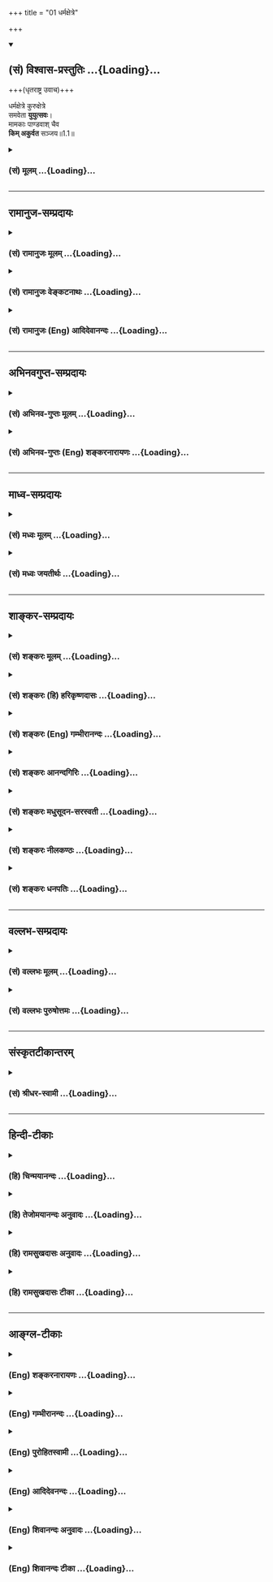 +++
title = "01 धर्मक्षेत्रे"

+++
<div class="js_include" newlevelforh1="2" title="(सं) विश्वास-प्रस्तुतिः" unfilled url="/purANam_vaiShNavam/mahAbhAratam/06-bhIShma-parva/03-bhagavad-gItA-parva/saMskRtam/vishvAsa-prastutiH/01_arjuna-viShAda-yogaH/01_dharmaxetre.md">
<details open><summary><h2>(सं) विश्वास-प्रस्तुतिः ...{Loading}...</h2></summary>

+++(धृतराष्ट्र उवाच)+++

धर्मक्षेत्रे कुरुक्षेत्रे  
समवेता **युयुत्सवः**।  
मामकाः पाण्डवाश् चैव  
**किम् अकुर्वत** सञ्जय॥1.1॥
</details>
</div>
<div class="js_include collapsed" newlevelforh1="3" title="(सं) मूलम्" unfilled url="/purANam_vaiShNavam/mahAbhAratam/06-bhIShma-parva/03-bhagavad-gItA-parva/saMskRtam/mUlam/01_arjuna-viShAda-yogaH/01_dharmaxetre.md">
<details><summary><h3>(सं) मूलम् ...{Loading}...</h3></summary>

धृतराष्ट्र उवाच  
धर्मक्षेत्रे कुरुक्षेत्रे समवेता युयुत्सवः।  
मामकाः पाण्डवाश्चैव किमकुर्वत सञ्जय।।1.1।।
</details>
</div>


_________________
## रामानुज-सम्प्रदायः
<div class="js_include collapsed" newlevelforh1="3" title="(सं) रामानुजः मूलम्" unfilled url="/purANam_vaiShNavam/mahAbhAratam/06-bhIShma-parva/03-bhagavad-gItA-parva/saMskRtam/rAmAnujaH/mUlam/01_arjuna-viShAda-yogaH/01_dharmaxetre.md">
<details><summary><h3>(सं) रामानुजः मूलम् ...{Loading}...</h3></summary>

यत्पदाम्भोरुहध्यानविध्वस्ताशेषकल्मषः ।  
वस्तुताम् उपयातो ऽहं यामुनेयं नमामि तम् ॥

श्रियः पतिः, निखिलहेयप्रत्यनीककल्याणैकतानः, स्वेतरसमस्तवस्तुविलक्षणानन्तज्ञनानन्दैकस्वरूपः, स्वाभाविकानवधिकातिशयज्ञानबलाइश्वर्यवीर्यशक्तितेजःप्रभृत्यसङ्ख्येयकल्याणगुणगणमहोदधिः, स्वाभिमतानुरूपैकरूपाचिन्त्यदिव्याद्भुतनित्यनिरवद्यनिरतिशयाउज्ज्वल्यसौन्दर्यसौगन्ध्यसौकुमार्यलावण्ययौवनाद्यनन्तगुणनिधिदिव्यरूपः, स्वोचितविविधविचित्रानन्ताश्चर्यनित्यनिरवद्यापरिमितदिव्यभूषणः, स्वानुरूपासङ्ख्येयाचिन्त्यशक्तिनित्यनिरवद्यनिरतिशयकल्याणदिव्यायुधः, स्वाभिमतानुरूपनित्यनिरवद्यस्वरूपरूपगुणविभवाइश्वर्यशीलाद्यनवधिकातिशयासङ्ख्येयकल्याणगुणगणश्रीवल्लभः, स्वसङ्कल्पानुविधायिस्वरूपस्थितिप्रवृत्तिभेदाशेषसेषतैकरतिरूपनित्यनिरवद्यनिरतिशयज्ञानक्रियाइश्वर्याद्यनन्तगुणगणापरिमितसूरिभिर् अनवरताभिष्टुतचरणयुगलः, वाङ्मनसापरिच्छेद्यस्वरूपस्वभावः स्वोचितविविधविचित्रानन्तभोग्यभोगोपकरणभोगस्थानसमृद्धानन्ताश्चर्यानन्तमहाविभवानन्तपरिमाणनित्यनिरवद्याक्षरपरमव्योमनिलयः, विविधविचित्रानन्तभोग्यभोक्तृवर्गपरिपूर्णनिखिलजगदुदयविभवलयलीलः, परं ब्रह्म पुरुषोत्तमो नारायणः, ब्रह्मादिस्थावरान्तम् अखिलं जगत् सृष्ट्वा ,स्वेन रूपेणावस्थितो ब्रह्मादिदेवमनुष्याणां ध्यानाराधनाद्यगोचरः, अपारकारुण्यसौशील्यवात्सल्याउदार्यमहोदधिः, स्वम् एव रूपं तत् तत् सजातीयसंस्थानं स्वस्वभावम् अजहद् एव कुर्वन् तेषु तेषु लोकेष्व् अवतीर्यावतीर्य तैस् तैर् आराधितस् तत् तद् इष्टानुरूपं धर्मार्थकाममोक्षाख्यं फलं प्रयच्छन्, भूभारावतारणापदेशेनास्मदादीनाम् अपि समाश्रयणीयत्वायावतीर्योर्व्यां सकलमनुजनयनविषयतां गतः, परावरनिखिलजनमनोनयनहारिदिव्यचेष्टितानि कुर्वन्, पूतनाशकटयमलार्जुनारिष्टप्रलम्बधेनुककालियकेशिकुवलयापीडचाणूरमुष्टिकतोसलकंसादीन्  
निहत्य अनवधिकदयासौहार्दानुरागगर्भावलोकनालापामृतैर् विश्वम् आप्याययन्, निरतिशयसौन्दर्यसौशील्यादिगुणगणाविष्कारेणाक्रूरमालाकारादीन् परमभागवतान् कृत्वा, पाण्डुतनययुद्धप्रोत्साहनव्याजेन परमपुरुषार्थलक्षणमोक्षसाधनतया वेदान्तोदितं स्वविषयं ज्ञानकर्मानुगृहीतं भक्तियोगम् अवतारयाम् आस । तत्र पाण्डवानां कुरूणां च युद्धे प्रारब्धे स भगवान् पुरुषोत्तमः सर्वेश्वरेश्वरो जगदुपकृतिमर्त्यः आश्रितवात्सल्यविवशः पार्थं रथिनम् आत्मानं च सारथिं सर्वलोकसाक्षिकं चकार ।   

एवं ज्ञात्वापि सर्वात्मनान्धो धृतराष्ट्रः सुयोधनविजयबुभुत्सया सञ्जयं पप्रच्छ ।   

</details>
</div>
<div class="js_include collapsed" newlevelforh1="3" title="(सं) रामानुजः वेङ्कटनाथः" unfilled url="/purANam_vaiShNavam/mahAbhAratam/06-bhIShma-parva/03-bhagavad-gItA-parva/saMskRtam/rAmAnujaH/venkaTanAthaH/01_arjuna-viShAda-yogaH/01_dharmaxetre.md">
<details><summary><h3>(सं) रामानुजः वेङ्कटनाथः ...{Loading}...</h3></summary>

  
  
।।1.1।। **धर्मक्षेत्रे** धर्मस्य स्थानभूते समराध्वरसमुचिते इति
भावः। **कुरुक्षेत्रे** पाण्डवधार्तराष्ट्राणां स्वकूटस्थनामोपलक्षितत्वेन
बहुमानविषय इति भावः। **युयुत्सवः समवेताः** मिथः प्रत्यनीकरूपेण व्यूढा
इत्यर्थः। च एव इत्यव्यय-द्व्यम् अनतिरिक्तार्थम्। यद्वा समस्त-भूमण्डल-वर्तिनां
राज्ञां तत्र समाहारेऽपि तादर्थ्याद् वर्ग-द्वयम् एव
तथाऽभूद् इत्य् एव-काराभिप्रायः। **अकुर्वत** इत्यात्मनेपदेन
कर्त्रभिप्रायक्रियाफलविषयेण स्वार्थतोक्ता।  

</details>
</div>
<div class="js_include collapsed" newlevelforh1="3" title="(सं) रामानुजः (Eng) आदिदेवानन्दः" unfilled url="/purANam_vaiShNavam/mahAbhAratam/06-bhIShma-parva/03-bhagavad-gItA-parva/saMskRtam/rAmAnujaH/english/AdidevAnandaH/01_arjuna-viShAda-yogaH/01_dharmaxetre.md">
<details><summary><h3>(सं) रामानुजः (Eng) आदिदेवानन्दः ...{Loading}...</h3></summary>

1.1 - 1.19 Dhrtarastra said - Sanjaya said Duryodhana, after viewing the
forces of Pandavas protected by Bhima, and his own forces protected by
Bhisma conveyed his views thus to Drona, his teacher, about the adeacy
of Bhima's forces for conering the Kaurava forces and the inadeacy of
his own forces for victory against the Pandava forces. He was
grief-stricken within. Observing his (Duryodhana's) despondecny, Bhisma,
in order to cheer him, roared like a lion, and then blowing his conch,
made his side sound their conchs and kettle-drums, which made an uproar
as a sign of victory. Then, having heard that great tumult, Arjuna and
Sri Krsna the Lord of all lords, who was acting as the charioteer of
Arjuna, sitting in their great chariot which was powerful enough to
coner the three worlds; blew their divine conchs Srimad Pancajanya and
Devadatta. Then, both Yudhisthira and Bhima blew their respective conchs
separately. That tumult rent asunder the hearts of your sons, led by
Duryodhana. The sons of Dhrtarastra then thought, 'Our cause is almost
lost now itself.' So said Sanjaya to Dhrtarastra who was longing for
their victory. Sanjaya said to Dhrtarastra: Then, seeing the Kauravas,
who were ready for battle, Arjuna, who had Hanuman, noted for his
exploit of burning Lanka, as the emblem on his flag on his chariot,
directed his charioteer Sri Krsna, the Supreme Lord-who is overcome by
parental love for those who take shelter in Him who is the
treasure-house of knowledge, power, lordship, energy, potency and
splendour, whose sportive delight brings about the origin, sustentation
and dissolution of the entire cosmos at His will, who is the Lord of the
senses, who controls in all ways the senses inner and outer of all,
superior and inferior - by saying, 'Station my chariot in an appropriate
place in order that I may see exactly my enemies who are eager for
battle.'

</details>
</div>


_________________
## अभिनवगुप्त-सम्प्रदायः
<div class="js_include collapsed" newlevelforh1="3" title="(सं) अभिनव-गुप्तः मूलम्" unfilled url="/purANam_vaiShNavam/mahAbhAratam/06-bhIShma-parva/03-bhagavad-gItA-parva/saMskRtam/abhinava-guptaH/mUlam/01_arjuna-viShAda-yogaH/01_dharmaxetre.md">
<details><summary><h3>(सं) अभिनव-गुप्तः मूलम् ...{Loading}...</h3></summary>

  
।।1.1।। धर्मक्षेत्र इति। अत्र केचित् व्याख्या-विकल्पम् आहुः -  
**कुरूणां** करणानां यत् **क्षेत्रम्** अनुग्राहकं - अत एव सांसारिक-धर्माणां +++(S सांसारिकत्वधर्माणां)+++ सर्वेषां क्षेत्रम् - उत्पत्ति-निमित्तत्वात्।+++(5)+++ 

अयं स परमो धर्मो यद् योगेनात्मदर्शनम् (या. स्मृ. I 8) इत्य् अस्य च **धर्मस्य क्षेत्रम्** समस्त-धर्माणां क्षयात् अपवर्ग-प्राप्त्या त्राणभूतं तद्-अधिकारि-शरीरम्। 

सर्व-क्षत्राणां - क्षदेः हिंसार्थत्वात् - परस्-परं वध्य-घातक-भावेन +++(S परस्पर-वध्य)+++ वर्तमानानां राग-वैराग्य-क्रोध-क्षमा-प्रभृतीनां समागमो यत्र, तस्मिन् स्थिता ये **मामका** अविद्या-पुरुषोचिता अविद्या-मयाः संकल्पाः, **पाण्डवाः** शुद्ध-विद्या-पुरुषोचिता विद्यात्मानः, **ते किमकुर्वत** कैः खलु के जिताः इति। **मामकः** अविद्या-पुरुषः **पाण्डुः** शुद्धः।  

</details>
</div>
<div class="js_include collapsed" newlevelforh1="3" title="(सं) अभिनव-गुप्तः (Eng) शङ्करनारायणः" unfilled url="/purANam_vaiShNavam/mahAbhAratam/06-bhIShma-parva/03-bhagavad-gItA-parva/saMskRtam/abhinava-guptaH/english/shankaranArAyaNaH/01_arjuna-viShAda-yogaH/01_dharmaxetre.md">
<details><summary><h3>(सं) अभिनव-गुप्तः (Eng) शङ्करनारायणः ...{Loading}...</h3></summary>

1.1 Dharmaksetre etc. Here some \[authors\] offer a different
explanation as1 :-Kuruksetra : the man's body is the ksetra i.e., the
facilitator, of the kurus, i.e., the sense-organs. 2 The same is the
field of all wordly duties, since it is the cuse of their birth; which
is also the field of the righteous act that has been described as :
'This is the highest righteous act viz., to realise the Self by means of
the Yogas'; and which is the protector4 \[of the embodied Self\] by
achieving emancipation \[by means of this\], through the destruction of
all duties. It is the location where there is the confrontation among
all ksatras, the murderous ones-because the root ksad means 'to kill' -
viz, passion and asceticism, wrath and forbearance, and others that
stand in the mutual relationship of the slayer and the slain. Those that
exist in it are the mamakas,-i.e., the intentions that are worthy of man
of ignorance and are the products of ignorance-and those that are born
of Pandu: i.e., the intentions, of which the soul is the very knowledge
itself5 and which are worthy of persons of pure knowledge. What did they
do; In other words, which were vanished by what; Mamaka : a man of
ignorance as he utters \[always\] 'mine'6. Pandu : the pure one.7

</details>
</div>


_________________
## माध्व-सम्प्रदायः
<div class="js_include collapsed" newlevelforh1="3" title="(सं) मध्वः मूलम्" unfilled url="/purANam_vaiShNavam/mahAbhAratam/06-bhIShma-parva/03-bhagavad-gItA-parva/saMskRtam/madhvaH/mUlam/01_arjuna-viShAda-yogaH/01_dharmaxetre.md">
<details><summary><h3>(सं) मध्वः मूलम् ...{Loading}...</h3></summary>

  
।।1.1।। Sri Madhvacharya did not comment on this sloka. The commentary
starts from 2.11.  
  

</details>
</div>
<div class="js_include collapsed" newlevelforh1="3" title="(सं) मध्वः जयतीर्थः" unfilled url="/purANam_vaiShNavam/mahAbhAratam/06-bhIShma-parva/03-bhagavad-gItA-parva/saMskRtam/madhvaH/jayatIrthaH/01_arjuna-viShAda-yogaH/01_dharmaxetre.md">
<details><summary><h3>(सं) मध्वः जयतीर्थः ...{Loading}...</h3></summary>

  
  
।।1.1।। Sri Jayatirtha did not comment on this sloka. The commentary
starts from 2.11.  
  

</details>
</div>


_________________
## शाङ्कर-सम्प्रदायः
<div class="js_include collapsed" newlevelforh1="3" title="(सं) शङ्करः मूलम्" unfilled url="/purANam_vaiShNavam/mahAbhAratam/06-bhIShma-parva/03-bhagavad-gItA-parva/saMskRtam/shankaraH/mUlam/01_arjuna-viShAda-yogaH/01_dharmaxetre.md">
<details><summary><h3>(सं) शङ्करः मूलम् ...{Loading}...</h3></summary>

1.1 Sri Sankaracharya did not comment on this sloka. The commentary
starts from 2.10.

</details>
</div>
<div class="js_include collapsed" newlevelforh1="3" title="(सं) शङ्करः (हि) हरिकृष्णदासः" unfilled url="/purANam_vaiShNavam/mahAbhAratam/06-bhIShma-parva/03-bhagavad-gItA-parva/saMskRtam/shankaraH/hindI/harikRShNadAsaH/01_arjuna-viShAda-yogaH/01_dharmaxetre.md">
<details><summary><h3>(सं) शङ्करः (हि) हरिकृष्णदासः ...{Loading}...</h3></summary>

।।1.1।। Sri Sankaracharya did not comment on this sloka.

</details>
</div>
<div class="js_include collapsed" newlevelforh1="3" title="(सं) शङ्करः (Eng) गम्भीरानन्दः" unfilled url="/purANam_vaiShNavam/mahAbhAratam/06-bhIShma-parva/03-bhagavad-gItA-parva/saMskRtam/shankaraH/english/gambhIrAnandaH/01_arjuna-viShAda-yogaH/01_dharmaxetre.md">
<details><summary><h3>(सं) शङ्करः (Eng) गम्भीरानन्दः ...{Loading}...</h3></summary>

1.1 Sri Sankaracharya did not comment on this sloka. The commentary
starts from 2.10.

</details>
</div>
<div class="js_include collapsed" newlevelforh1="3" title="(सं) शङ्करः आनन्दगिरिः" unfilled url="/purANam_vaiShNavam/mahAbhAratam/06-bhIShma-parva/03-bhagavad-gItA-parva/saMskRtam/shankaraH/AnandagiriH/01_arjuna-viShAda-yogaH/01_dharmaxetre.md">
<details><summary><h3>(सं) शङ्करः आनन्दगिरिः ...{Loading}...</h3></summary>

।।1.1।। एवं गीताशास्त्रस्य साध्यसाधनभूतनिष्ठाद्वयविषयस्य
परापराभिधेयप्रयोजनवतो व्याख्येयत्वं प्रतिपाद्य व्याख्यातुकामः शास्त्रं
तदेकदेशस्य प्रथमाध्यायस्य द्वितीयाध्यायैकदेशसहितस्य तात्पर्यमाह **अत्र
चेति।** गीताशास्त्रे प्रथमाध्याये प्रथमश्लोके कथासंबन्धप्रदर्शनपरे
स्थिते सतीति यावत्।  
तत्रैवमक्षरयोजना **धृतराष्ट्र उवाचेति।** धृतराष्ट्रो हि
प्रज्ञाचक्षुर्बाह्यचक्षुरभावाद्बाह्यमर्थं प्रत्यक्षयितुमनीशः
सन्नभ्याशवर्तिनं संजयमात्मनो हितोपदेष्टारं पृच्छति **धर्मक्षेत्र इति।**
धर्मस्य तद्वृद्धेश्च क्षेत्रमभिवृद्धिकारणं यदुच्यते कुरुक्षेत्रमिति तत्र
समवेताः संगता युयुत्सवो योद्धुकामास्ते च केचिन्मदीया दुर्योधनप्रभृतयः
पाण्डवाश्चापरे युधिष्ठिरादयस्ते च सर्वे युद्धभूमौ संगता भूत्वा किमकुर्वत
कृतवन्तः।  

</details>
</div>
<div class="js_include collapsed" newlevelforh1="3" title="(सं) शङ्करः मधुसूदन-सरस्वती" unfilled url="/purANam_vaiShNavam/mahAbhAratam/06-bhIShma-parva/03-bhagavad-gItA-parva/saMskRtam/shankaraH/madhusUdana-sarasvatI/01_arjuna-viShAda-yogaH/01_dharmaxetre.md">
<details><summary><h3>(सं) शङ्करः मधुसूदन-सरस्वती ...{Loading}...</h3></summary>

।।1.1।। तत्रअशोच्यान्वशोचस्त्वम् इत्यादिना
शोकमोहादिसर्वासुरपाप्मनिवृत्त्युपायोपदेशेन स्वधर्मानुष्ठानात्पुरुषार्थः
प्राप्यतामिति भगवदुपदेशः सर्वसाधारणः। भगवदर्जुनसंवादरूपा चाख्यायिका
विद्यास्तुत्यर्था  
  
जनकयाज्ञवल्क्यसंवादादिवदुपनिषत्सु। कथं प्रसिद्धमहानुभावोऽप्यर्जुनो
राज्यगुरुपुत्रमित्रादिष्वहमेषां ममैत
इत्येवंप्रत्ययनिमित्तस्नेहनिमित्ताभ्यां शोकमोहाभ्यामभिभूतविवेकविज्ञानः
स्वतएव क्षत्रधर्मे युद्धे प्रवृत्तोऽपि तस्माद्युद्धादुपरराम। परधर्मं च
भिक्षाजीवनादि क्षत्रियंप्रति प्रतिषिद्धं कर्तुं प्रववृते। तथाच
महत्यनर्थे मग्नोऽभूत् भगवदुपदेशाच्चेमां विद्यां लब्धवा शोकमोहावपनीय पुनः
स्वधर्मे प्रवृत्तः कृतकृत्यो बभूवेति प्रशस्ततरेयं महाप्रयोजना विद्येति
स्तूयते। अर्जुनापदेशेन चोपदेशाधिकारी दर्शितः। तथाच व्याख्यास्यते।
स्वधर्मप्रवृत्तौ जातायामपि तत्प्रच्युतिहेतुभूतौ शोकमोहौकथं भीष्ममहं
संख्ये इत्यादिनार्जुनेन दर्शितौ। अर्जुनस्य युद्धाख्ये स्वधर्में विनापि
विवेकं किंनिमित्ता प्रवृत्तिरितिदृष्ट्वा तु पाण्डवानीकम् इत्यादिना
परसैन्यचेष्टितं तन्निमित्तमुक्तम्। तदुपोद्धातत्वेन धृतराष्ट्रप्रश्नः
संजयं प्रति धर्मक्षेत्रे इत्यादिना श्लोकेन। तत्र धृतराष्ट्र उवाचेति
वैशम्पायनवाक्यं जनमेजयं प्रति। पाण्डवानां जयकारणं बहुविधं पूर्वमाकर्ण्य
स्वपुत्रराज्यभ्रंशाद्भीतो धृतराष्ट्रः पप्रच्छ स्वपुत्रजयकारणमाशंसन्।
पूर्वं युयुत्सवो योद्धुमिच्छवोऽपि सन्तः कुरुक्षेत्रे समवेताः संगताः
मामका मदीया दुर्योधनादयः पाण्डवाश्च युधिष्ठिरादयः किमकुर्वत किं
कृतवन्तः। किं पुर्वोद्भूतयुयुत्सानुसारेण युद्धमेव कृतवन्त उत
केनचिन्निमित्तेन युयुत्सानिवृत्त्यान्यदेव किंचित्कृतवन्तः
भीष्मार्जुनादिवीरपुरुषनिमित्तं दृष्टभयं युयुत्सानिवृत्तिकारणं
प्रसिद्धमेव अदृष्टभयमपि दर्शयितुमाह धर्मक्षेत्र इति। धर्मस्य
पूर्वमविद्यमानस्योत्पत्तेर्विद्यमानस्य च वृद्धेर्निमित्तं सस्यस्येव
क्षेत्रं यत्कुरुक्षेत्रं सर्वश्रुतिस्मृतिप्रसिद्धम्। बृहस्पतिरुवाच
याज्ञवल्क्यं यदनु कुरुक्षेत्रं देवानां देवयजनं सर्वेषां भूतानां
ब्रह्मसदनम् इति जाबालश्रुतेःकुरुक्षेत्रं वै देवयजनम् इति शतपथश्रुतेश्च।
तस्मिन् गताः पाण्डवाः पूर्वमेव धार्मिकाः यदि
पक्षद्वयहिंसानिमित्तादधर्माद्गीता निवर्तेरंस्ततः प्राप्तराज्या एव
मत्पुत्राः अथवा धर्मक्षेत्रमाहात्म्येन पापानामपि मत्पुत्राणां
कदाचिच्चित्तप्रसादः स्यात्तदा च तेऽनुतप्ताः प्राक्कपटोपात्तं राज्यं
पाण्डवेभ्यो यदि दद्युस्तर्हि विनापि युद्धं हता एवेति स्वपुत्रराज्यलाभे
पाण्डवराज्यलाभे च दृढतरमुपायमपश्यतो महानुद्वेग एव प्रश्नबीजम्। संजयेति च
संबोधनं रागद्वेषादिदोषान्सम्यग्जितवानसीति कृत्वा निर्व्याजमेव कथनीयं
त्वयेति सूचनार्थम्। मामकाः किमकुर्वतेत्येतावतैव प्रश्ननिर्वाहे
पाण्डवाश्चेति पृथङ्निर्दिशन्पाण्डवेषु ममकाराभावप्रदर्शनेन
तद्द्रोहमभिव्यनक्ति।  
  

</details>
</div>
<div class="js_include collapsed" newlevelforh1="3" title="(सं) शङ्करः नीलकण्ठः" unfilled url="/purANam_vaiShNavam/mahAbhAratam/06-bhIShma-parva/03-bhagavad-gItA-parva/saMskRtam/shankaraH/nIlakaNThaH/01_arjuna-viShAda-yogaH/01_dharmaxetre.md">
<details><summary><h3>(सं) शङ्करः नीलकण्ठः ...{Loading}...</h3></summary>

।।1.1।। तत्र युद्धोद्यमं श्रुत्वौत्सुक्यादग्रिमं वृत्तान्तं
बुभुत्सुर्धृतराष्ट्र उवाच **धर्मक्षेत्र इति।** तत्र वेदेतेषां
कुरुक्षेत्रं देवयजनमास इति कर्मकाण्डप्रसिद्धं कुरुक्षेत्रमन्यत्अविमुक्तं
वै कुरुक्षेत्रं देवानां देवयजनं सर्वेषां भूतानां ब्रह्मसदनम्
इत्यविमुक्ताख्यं ब्रह्मप्राप्तिस्थानभूतं कुरुक्षेत्रमन्यत्।
ब्रह्मसदनत्वं चास्य अत्र हि जन्तोः प्राणेषूत्क्रममाणेषु रुद्रस्तारकं
ब्रह्म व्याचष्टे येनासावमृतीभूत्वा मोक्षी भवतीति वाक्यशेषेण
व्युत्पादितम्। एतद्व्यावृत्त्यर्थं धर्मक्षेत्रे इति विशेषणम्।
कुरुदेशान्तर्गतं हि कुरुक्षेत्रं धर्मक्षेत्रमेव नतु तद्ब्रह्मसदनम्।
प्रवर्ग्यकाण्डे तस्य धर्मक्षेत्रत्वमात्रश्रवणात्। तत्र समवेता मिलिताः
युयुत्सवो योद्धुमिच्छवः। पाण्डवानां पृथग्ग्रहणं तेषु
ममत्वाभावसूचनार्थम्।  
  

</details>
</div>
<div class="js_include collapsed" newlevelforh1="3" title="(सं) शङ्करः धनपतिः" unfilled url="/purANam_vaiShNavam/mahAbhAratam/06-bhIShma-parva/03-bhagavad-gItA-parva/saMskRtam/shankaraH/dhanapatiH/01_arjuna-viShAda-yogaH/01_dharmaxetre.md">
<details><summary><h3>(सं) शङ्करः धनपतिः ...{Loading}...</h3></summary>

  
।।1.1।। इह खलु परमकारुणिकः परिपूर्णानन्दस्वभावः
सकलैश्वर्यसंपन्नस्त्रिगुणात्मिकया स्ववशीकृतया निजमाययोपात्तकायो भगवान्
वासुदेवः शोकमोहाभिभूतं जीवनिकायमुद्दिधीर्षुर्यद्गीताशास्त्रं
सर्ववेदसारभूतं काण्डत्रयात्मकं तत्त्वम्पदाखण्डार्थप्रतिपादकं
निजविग्रहायार्जुनाय ग्राहयामास। तदेव क्रमप्राप्तं दयानिधिर्वेदव्यासो
महाभारते निबध्नाति **धृतराष्ट्र उवाचेत्यादि।** तत्र धृतराष्ट्र उवाच
केषां प्रहृष्टास्तत्राग्रे योधा युध्यन्ति संजय। उदग्रमनसः केऽत्र के वा
दीना विचेतसः।। के पूर्वं प्राहरंस्तत्र युद्धे हृदयकम्पिनि। मामकाः
पाण्डवानां वा तन्ममाचक्ष्व संजय।। इत्यादिना कृतं प्रश्नं वैशंपायनो
जनमेजयंप्रति संक्षिप्योपोद्धातायानुवदति **धृतराष्ट्र उवाचेति।** मामकाः
मदीयाः दुर्योधनादयः पाण्डवाः पाण्डुपुत्राः युधिष्ठिरादयः युयुत्सवः
योद्धुमिच्छवः। धर्मस्योपचयस्थानत्वात् धर्मक्षेत्रे कुरुक्षेत्रे
श्रुतिस्मृतिलोकप्रसिद्धे समवेता मिलिताः सन्तः किमकुर्वत किं कृतवन्तः।
स्वधर्मभूतं धर्मयुद्धं कृतवन्त उताधर्मयुद्धमिति धर्मक्षेत्रपदेन बोधितम्।
युयुत्सया समवेता इति मया विस्तरेण श्रुतं तदनन्तरं यथा यत्कृतवन्तः तथा
तद्विस्तरेण वदेत्याशयः। भीष्मपतनेन कलहस्यानर्थबोधकानां भवदादिवाक्यानां
सम्यग्जयो जात इति ध्वनयन्संबोधयति **संजयेति।**
रागद्वेषादिदोषान्सभ्यग्जितवानसीति कृत्वा निर्व्याजेन त्वया कथनीयमिति
सूचनार्थं संजयेति संबोधनमिति केचित्। किमा आक्षेपोऽपि ध्वनितः। अयोग्यं
कृतवन्त इत्यर्थः। धर्मक्षेत्रे हिंसाप्रधानस्य युद्धस्यानुचितत्वात्।
मामकानामधार्मिकत्वेन तत्संभवेऽपि परमधार्मिकत्वेन प्रसिद्धाः पाण्डवाः
युधिष्ठिरादयो भीष्मादिपातनं किं कृतवन्त इति द्योतयन्नाह
**पाण्डवाश्चेति।** पाण्डवेषु ममकाराभावप्रदर्शनेन तेषु द्रोहमभिव्यनक्तीति
केचित्। यत्तु पाण्डवानां जयकारणं बहुविधं पूर्वमाकर्ण्य
स्वपुत्रराज्यभ्रंशाद्भीतो धृतराष्ट्रः पप्रच्छ स्वपुत्रजयकारणमाशंसन्
धृतराष्ट्र इत्यादिना। किं कृतवन्तः किं पूर्वोक्तयुयुत्सानुसारेण युद्धमेव
कृतवन्तः उत केनचिन्निमित्तेन युयुत्सानिवृत्त्याऽन्यदेव किंचित्कृतवन्तः।
भीमार्जुनादिवीरपुरुषनिमित्तं दृष्टभयं युयुत्सानिवृत्तिकारणं प्रसिद्धमेव।
अदृष्टभयमपि दर्शयितुमाह **धर्मक्षेत्र इति।** तस्मिन् गताः पाण्डवाः
पूर्वमेव धार्मिकाः। यदि पक्षद्वयहिंसानिमित्तादधर्माद्भीता निवर्तेन् ततः
प्राप्तराज्या एव मत्पुत्राः। अथवा धर्मक्षेत्रमाहात्म्येन पापिनामपि
मत्पुत्राणां कदाचिच्चित्तप्रसादाः स्यात्तदा च तेऽनुतप्ताः कपटोपात्तं
राज्यं पाण्डवेभ्यो यदि दद्युः तर्हि विनापि युद्धं हता एवेति
स्वपुत्रराज्यलाभे पाण्डवराज्यालाभे च दृढतरमुपायमपश्यतो महानुद्वेग एव
प्रश्नबीजमिति केचिद्वर्णयन्ति तदुपेक्ष्यम्। अथ गावल्गणिर्धीमान्समरादेत्य
संजयः। प्रत्यक्षदर्शी सर्वस्य भूतभव्यभविष्यतः।। ध्यायतो धृतराष्ट्रस्य
सहसोपेत्य दुःखितः। आचष्ट निहतं भीष्म भारतानां पितामहम्। संजयोऽहं महाराज
नमस्ते भरतर्षभ।। हतो भीष्मः शान्तनवो भारतानां पितामहः। यो ररक्ष समेतानां
दशरात्रमनीकहा।। जगामास्तमिवादित्यः कृत्वा कर्म सुदुष्करम्। यः स शक्र
इवाक्षोभ्यो वर्षन्बाणन्सहस्त्रशः।। जघान युधि योधानामर्बुदं दशभिर्दिनैः। स
शेते निहतो भूमौ वातरुग्ण इव द्रुमः।।
इत्यादिसंक्षेपोक्तिपरपूर्वग्रन्थविरोधात्। ननु संक्षेपेण श्रुतमपि
मोहाद्विस्मृत्य धृतराष्ट्रेण प्रश्नः कृत इतिचेन्न। प्रश्नस्य
पूर्वग्रन्थानुरोधेनास्मदीयोक्तरीत्या सभ्यगुपपत्तेः।
पूर्वोक्तविरुद्धप्रश्नव्याख्यानकर्तॄणामेव मोहादिति दिक्। यत्त्वन्ये
धर्मक्षेत्रपदं
कुरुक्षेत्रपदादविमुक्तक्षेत्रप्रतिपत्तिर्माभूदित्येतदर्थमिति। तन्न।
कुरुक्षेत्रादागतं संजयं किमविमुक्तक्षेत्रे समवेता इति संशयरहितंप्रति
विशेषणानर्थक्यात्। अन्येषामपि लोकप्रसिद्य्धा पूर्वग्रन्थेन च निर्णयस्य
सत्त्वात्।  

</details>
</div>


_________________
## वल्लभ-सम्प्रदायः
<div class="js_include collapsed" newlevelforh1="3" title="(सं) वल्लभः मूलम्" unfilled url="/purANam_vaiShNavam/mahAbhAratam/06-bhIShma-parva/03-bhagavad-gItA-parva/saMskRtam/vallabhaH/mUlam/01_arjuna-viShAda-yogaH/01_dharmaxetre.md">
<details><summary><h3>(सं) वल्लभः मूलम् ...{Loading}...</h3></summary>

।।1.1।। धर्मक्षेत्रे इत्यारभ्यस घोषो धार्तराष्ट्राणां 1।19 इत्यन्तं
सम्बन्धः। अत्रैतदध्यायव्याख्या श्रीविठ्ठलेशप्रभुकृता बोध्या।  

</details>
</div>
<div class="js_include collapsed" newlevelforh1="3" title="(सं) वल्लभः पुरुषोत्तमः" unfilled url="/purANam_vaiShNavam/mahAbhAratam/06-bhIShma-parva/03-bhagavad-gItA-parva/saMskRtam/vallabhaH/puruShottamaH/01_arjuna-viShAda-yogaH/01_dharmaxetre.md">
<details><summary><h3>(सं) वल्लभः पुरुषोत्तमः ...{Loading}...</h3></summary>

।।1.1।। वैशम्पायनस्तु जनमेजयाय कथासङ्गतिं वक्तुं प्रथमतो
धृतराष्ट्रसंवादमाह। तत्र धृतराष्ट्रो बहुधा पाण्डवान् धर्मपरानेवावगत्य
बन्धलक्षणमधर्मं कथं कृतवन्त इत्यभिप्रेत्य पृच्छति। अत्र ह्येवं
कथाप्रकारः सञ्जय आगत्य पूर्वं सेनापतिमरणं वक्ति ततो धृतराष्ट्रेण
तत्परिदेवने कृते पश्चात्तन्निवृत्तौ सर्वा कथां विस्तारेण वदतीति। तत्र
पाण्डवानां स्वल्पं सैन्यं स्वस्य तु महत् स्वस्य शूराश्च भूयांसः तेषां
सर्वेषामेव पश्यतां तैरुपेक्षितो भीष्मो रणे पतितः उत पाण्डवैः प्रसह्य
मारितः पाण्डवाश्च तादृशे क्षेत्रे पितामहावज्ञालक्षणमधर्मं कथं कृतवन्तः
इति ज्ञातुं हे सञ्जय धर्मक्षेत्रे धर्मोत्पत्तिभूमौ कुरुक्षेत्रे मामकाः
मत्पुत्राः पाण्डवाः पाण्डुपुत्राश्च युयुत्सवो योद्धुकामाः समवेताः
मिलिताः किमकुर्वत किं कृतवन्तः।  
  
स्वपुत्राणामधर्मपरायणत्वाद्धर्मक्षेत्रेऽप्यधर्ममेव कृतवन्तः किंवा
धर्ममिति स्वीयानां प्रश्नः पाण्डवाश्च धर्मपरायणास्तत्र धर्मक्षेत्रे
द्रोणादीन् गुरून् कथं मारितवन्तः इति तेषां प्रश्नः। इदमेव चकारेण
द्योतितम्यत्तेषां धर्मपरायणत्वम्। तथा चैकमरणेनैवान्यस्य
राज्यप्राप्तिरिति निश्चित्यापि किं कृतवन्त इत्यर्थः। सञ्जयस्य
वरप्राप्तसर्वज्ञत्वमालक्ष्य सम्बोधनम्।

</details>
</div>


_________________
## संस्कृतटीकान्तरम्
<div class="js_include collapsed" newlevelforh1="3" title="(सं) श्रीधर-स्वामी" unfilled url="/purANam_vaiShNavam/mahAbhAratam/06-bhIShma-parva/03-bhagavad-gItA-parva/saMskRtam/shrIdhara-svAmI/01_arjuna-viShAda-yogaH/01_dharmaxetre.md">
<details><summary><h3>(सं) श्रीधर-स्वामी ...{Loading}...</h3></summary>

**।।1.1।।** इह खलु सकललोकहितावतारः सकलवन्दितचरणः परमकारुणिको भगवान्
देवकीनन्दनस्तत्त्वाज्ञानविजृम्भितशोकमोहविभ्रंशितविवेकतया
निजधर्मत्यागपरधर्माभिसंधिपरमर्जुनं धर्मज्ञानरहस्योपदेशप्लवेन
तस्माच्छोकमोहसागरादुद्दधार। तमेव भगवदुपदिष्टमर्थं कृष्णद्वैपायनः सप्तभिः
श्लोकशतैरुपनिबबन्ध। तत्र च प्रायशः श्रीकृष्णमुखनिःसृतानेव श्लोकानलिखत्
कांश्चित्तत्संगतये स्वयं व्यरचयत्। यथोक्तं गीतामाहात्म्ये गीता सुगीता
कर्तव्या किमन्यैः शास्त्रविस्तरैः। या स्वयं पद्मनाभस्य
मुखपद्माद्विनिःसृता।। इति। तत्र तावद्धर्मक्षेत्र इत्यादिना  
  
विषीदन्निदमब्रवीदित्यन्तेन ग्रन्थेन श्रीकृष्णार्जुनसंवादप्रस्तावाय कथा
निरूप्यते **धर्मक्षेत्र इति।** भो संजय धर्मभूमौ कुरुक्षेत्रे मत्पुत्राः
पाण्डुपुत्राश्च युयुत्सवो योद्धुमिच्छन्तः समवेता मिलिताः सन्तः किं
कृतवन्तः।  
  

</details>
</div>


_________________
## हिन्दी-टीकाः
<div class="js_include collapsed" newlevelforh1="3" title="(हि) चिन्मयानन्दः" unfilled url="/purANam_vaiShNavam/mahAbhAratam/06-bhIShma-parva/03-bhagavad-gItA-parva/hindI/chinmayAnandaH/01_arjuna-viShAda-yogaH/01_dharmaxetre.md">
<details><summary><h3>(हि) चिन्मयानन्दः ...{Loading}...</h3></summary>

।।1.1।। सम्पूर्ण गीता में यही एक मात्र श्लोक अन्ध वृद्ध राजा धृतराष्ट्र
ने कहा है। शेष सभी श्लोक संजय के कहे हुए हैं जो धृतराष्ट्र को युद्ध के
पूर्व की घटनाओं का वृत्तान्त सुना रहा था।  
निश्चय ही अन्ध वृद्ध राजा धृतराष्ट्र को अपने भतीजे पाण्डवों के साथ किये
गये घोर अन्याय का पूर्ण भान था। वह दोनों सेनाओं की तुलनात्मक शक्तियों से
परिचित था। उसे अपने पुत्र की विशाल सेना की सार्मथ्य पर पूर्ण विश्वास था।
यह सब कुछ होते हुये भी मन ही मन उसे अपने दुष्कर्मों के अपराध बोध से हृदय
पर भार अनुभव हो रहा था और युद्ध के अन्तिम परिणाम के सम्बन्ध में भी उसे
संदेह था। कुरुक्षेत्र में क्या हुआ इसके विषय में वह संजय से प्रश्न पूछता
है। महर्षि वेदव्यास जी ने संजय को ऐसी दिव्य दृष्टि प्रदान की थी जिसके
द्वारा वह सम्पूर्ण युद्धभूमि में हो रही घटनाओं को देख और सुन सकता था।

</details>
</div>
<div class="js_include collapsed" newlevelforh1="3" title="(हि) तेजोमयानन्दः अनुवादः" unfilled url="/purANam_vaiShNavam/mahAbhAratam/06-bhIShma-parva/03-bhagavad-gItA-parva/hindI/tejomayAnandaH/anuvAdaH/01_arjuna-viShAda-yogaH/01_dharmaxetre.md">
<details><summary><h3>(हि) तेजोमयानन्दः अनुवादः ...{Loading}...</h3></summary>

।।1.1।। धृतराष्ट्र ने कहा -- हे संजय ! धर्मभूमि कुरुक्षेत्र में एकत्र हुए
युद्ध के इच्छुक (युयुत्सवः) मेरे और पाण्डु के पुत्रों ने क्या किया;

</details>
</div>
<div class="js_include collapsed" newlevelforh1="3" title="(हि) रामसुखदासः अनुवादः" unfilled url="/purANam_vaiShNavam/mahAbhAratam/06-bhIShma-parva/03-bhagavad-gItA-parva/hindI/rAmasukhadAsaH/anuvAdaH/01_arjuna-viShAda-yogaH/01_dharmaxetre.md">
<details><summary><h3>(हि) रामसुखदासः अनुवादः ...{Loading}...</h3></summary>

।।1.1।। धृतराष्ट्र बोले (टिप्पणी प₀ 1.2) - हे संजय! (टिप्पणी प₀ 1.3)
धर्मभूमि कुरुक्षेत्र में युद्ध की इच्छा से इकट्ठे हुए मेरेे और पाण्डु के
पुत्रों ने भी क्या किया;

</details>
</div>
<div class="js_include collapsed" newlevelforh1="3" title="(हि) रामसुखदासः टीका" unfilled url="/purANam_vaiShNavam/mahAbhAratam/06-bhIShma-parva/03-bhagavad-gItA-parva/hindI/rAmasukhadAsaH/TIkA/01_arjuna-viShAda-yogaH/01_dharmaxetre.md">
<details><summary><h3>(हि) रामसुखदासः टीका ...{Loading}...</h3></summary>

1।।***व्याख्या--*** **'धर्मक्षेत्रे' 'कुरुक्षेत्रे'--** कुरुक्षेत्र में
देवताओं ने यज्ञ किया था। राजा कुरु ने भी यहाँ तपस्या की थी। यज्ञादि
धर्ममय कार्य होने से तथा राजा कुरु की तपस्याभूमि होने से इसको धर्मभूमि
कुरुक्षेत्र कहा गया है।  
  यहाँ ॓**'धर्मक्षेत्रे'** और **'कुरुक्षेत्रे'** पदों में
**'क्षेत्र'** शब्द देने में धृतराष्ट्र का अभिप्राय है कि यह अपनी
कुरुवंशियों की भूमि है। यह केवल लड़ाई की भूमि ही नहीं है, प्रत्युत
तीर्थभूमि भी है, जिसमें प्राणी जीते-जी पवित्र कर्म करके अपना कल्याण कर
सकते हैं। इस तरह लौकिक और पारलौकिक सब तरह का लाभ हो जाय-- ऐसा विचार करके
एवं श्रेष्ठ पुरुषों की सम्मति लेकर ही युद्ध के लिये यह भूमि चुनी गयी
है।  
  संसार में प्रायः तीन बातों को लेकर लड़ाई होती है-- भूमि, धन और
स्त्री। इस तीनों में भी राजाओं का आपस में लड़ना मुख्यतः जमीन को लेकर
होता है। यहाँ **'कुरुक्षेत्रे'** पद देने का तात्पर्य भी जमीन को लेकर
ल़ड़ने में है। कुरुवंश में धृतराष्ट्र और पाण्डु के पुत्र सब एक हो जाते
हैं। कुरुवंशी होने से दोनों का कुरुक्षेत्र में अर्थात् राजा कुरु की जमीन
पर समान हक लगता है। इसलिये (कौरवों द्वारा पाण्डवों को उनकी जमीन न देने
के कारण) दोनों जमीन के लिये लड़ाई करने आये हुए हैं।  
  यद्यपि अपनी भूमि होने के कारण दोनों के लिये **'कुरुक्षेत्रे'** पद
देना युक्तिसंगत, न्यायसंगत है, तथापि हमारी सनातन वैदिक संस्कृति ऐसी
विलक्षण है कि कोई भी कार्य करना होता है, तो वह धर्म को सामने रखकर ही
होता है। युद्ध-जैसा कार्य भी धर्मभूमि-- तीर्थभूमि में ही करते हैं, जिससे
युद्ध में मरने वालों का उद्धार हो जाय, कल्याण हो जाय। अतः यहाँ
कुरुक्षेत्र के साथ **'धर्मक्षेत्रे'** पद आया है।  
  यहाँ आरम्भ में **'धर्म'** पद से एक और बात भी मालूम होती है। अगर
आरम्भ के **'धर्म'** पद में से **'धर्'** लिया जाय और अठारहवें अध्याय के
अन्तिम श्लोक के **'मम'** पदों से **'म'** लिया जाय, तो **'धर्म'** शब्द बन
जाता है। अतः सम्पूर्ण गीता धर्म के अन्तर्गत है अर्थात् धर्म का पालन करने
से गीता के सिद्धान्तों का पालन हो जाता है और गीता के सिद्धान्तों के
अनुसार कर्तव्य कर्म करने से धर्म का अनुष्ठान हो जाता है।  
  इन **'धर्मक्षेत्रे कुरुक्षेत्रे'** पदों से सभी मनुष्यों को यह शिक्षा
लेनी चाहिये कि कोई भी काम करना हो तो वह धर्म को सामने रखकर ही करना
चाहिये। प्रत्येक कार्य सबके हित की दृष्टि से ही करना चाहिये, केवल अपने
सुख-आराम-की दृष्टि से नहीं; और कर्तव्य-अकर्तव्य के विषय में शास्त्र को
सामने रखना चाहिये (गीता 16। 24)।  
**  'समवेता युयुत्सवः'--**राजाओं के द्वारा बारबार सन्धि का प्रस्ताव
रखने पर भी दुर्योधन ने सन्धि करना स्वीकार नहीं किया। इतना ही नहीं,
भगवान् श्रीकृष्ण के कहने पर भी मेरे पुत्र दुर्योधन ने स्पष्ट कह दिया कि
बिना युद्ध के मैं तीखी सूई की नोक-जितनी जमीन भी पाण्डवों को नहीं दूँगा।
**(टिप्पणी प₀ 2.1)** तब मजबूर होकर पाण्डवों ने भी युद्ध करना स्वीकार
किया है। इस प्रकार मेरे पुत्र और पाण्डुपुत्र-- दोनों ही सेनाओं के सहित
युद्ध की इच्छा से इकट्ठे हुए हैं।  
  दोनों सेनाओं में युद्ध की इच्छा रहने पर भी दुर्योधन में युद्ध की
इच्छा विशेषरूप से थी। उसका मुख्य उद्देश्य राज्य-प्राप्ति का ही था। वह
राज्य-प्राप्ति धर्म से हो चाहे अधर्म से, न्याय से हो चाहे अन्याय से,
विहित रीति से हो चाहे निषिद्ध रीति से, किसी भी तरह से हमें राज्य मिलना
चाहिये-- ऐसा उसका भाव था। इसलिये विशेषरूप से दुर्योधन का पक्ष ही
युयुत्सु अर्थात् युद्ध की इच्छावाला था।  
  पाण्डवों में धर्म की मुख्यता थी। उनका ऐसा भाव था कि हम चाहे जैसा
जीवन-निर्वाह कर लेंगे, पर अपने धर्म में बाधा नहीं आने देंगे, धर्म के
विरुद्ध नहीं चलेंगे। इस बात को लेकर महाराज युधिष्ठिर युद्ध नहीं करना
चाहते थे। परन्तु जिस माँ की आज्ञा से युधिष्ठिर ने चारों भाइयों सहित
द्रौपदी से विवाह किया था, उस माँ की आज्ञा होने के कारण ही महाराज
युधिष्ठिर की युद्ध में प्रवृत्ति हुई थी **(टिप्पणी प₀ 2.2)** अर्थात्
केवल माँ के आज्ञा-पालनरूप धर्म से ही युधिष्ठिर युद्ध की इच्छावाले हुये
हैं। तात्पर्य है कि दुर्योधन आदि तो राज्य को लेकर ही युयुत्सु थे, पर
पाण्डव धर्म को लेकर ही युयुत्सु बने थे।  
**  'मामकाः पाण्डवाश्चैव'--** पाण्डव धृतराष्ट्र को (अपने पिता के बड़े
भाई होने से) पिता के समान समझते थे और उनकी आज्ञा का पालन करते थे।
धृतराष्ट्र के द्वारा अनुचित आज्ञा देने पर भी पाण्डव उचित-अनुचित का विचार
न करके उनकी आज्ञा का पालन करते थे। अतः यहाँ **'मामकाः'** पद के अन्तर्गत
कौरव **(टिप्पणी प₀ 3.1)** और पाण्डव दोनों आ जाते हैं। फिर भी
**'पाण्डवाः'** पद अलग देने का तात्पर्य है कि धृतराष्ट्र का अपने पुत्रों
में तथा पाण्डुपुत्रों में समान भाव नहीं था। उनमें पक्षपात था,अपने
पुत्रों के प्रति मोह था। वे दुर्योधन आदि को तो अपना मानते थे, पर
पाण्डवों को अपना नहीं मानते थे। **(टिप्पणी प₀ 3.2)** इस कारण उन्होंने
अपने पुत्रों के लिये **'मामकाः'** और पाण्डुपुत्रों के लिये **'पाण्डवा'**
पद का प्रयोग किया है; क्योंकि जो भाव भीतर होते हैं, वे ही प्रायः वाणी से
बाहर निकलते हैं। इस द्वैधीभाव के कारण ही धृतराष्ट्र को अपने कुल के संहार
का दुःख भोगना पड़ा। इससे मनुष्यमात्र को यह शिक्षा लेनी चाहिये कि वह अपने
घरों में, मुहल्लों में, गाँवों में, प्रान्तों में, देशों में,
सम्प्रदायों में द्वैधीभाव अर्थात् ये अपने हैं, ये दूसरे हैं-- ऐसा भाव न
रखे। कारण कि द्वैधीभाव से आपस में प्रेम, स्नेह नहीं होता, प्रत्युत कलह
होती है।  
  यहाँ **'पाण्डवाः'** पद के साथ **'एव'** पद देने का तात्पर्य है कि
पाण्डव तो बड़े धर्मात्मा हैं; अतः उन्हें युद्ध नहीं करना चाहिये था।
परन्तु वे भी युद्ध के लिये रणभूमि में आ गये तो वहाँ आकर उन्होंने क्या
किया;  
**  'मामकाः'** और **'पाण्डवाः'** **(टिप्पणी प₀ 3.3)** इनमें से पहले
**'मामकाः'** पद का उत्तर सञ्जय आगे के (दूसरे) श्लोक से तेरहवें श्लोक तक
देंगे कि आपके पुत्र दुर्योधन ने पाण्डवों की सेना को देखकर द्रोणाचार्य के
मन में पाण्डवों के प्रति द्वेष पैदा करने के लिये उनके पास जाकर पाण्डवों
के मुख्य-मुख्य सेनापतियों के नाम लिये। उसके बाद दुर्योधन ने अपनी सेना के
मुख्य-मुख्य योद्धाओं के नाम लेकर उनके रण-कौशल आदि की प्रशंसा की।
दुर्योधन को प्रसन्न करने के लिये भीष्मजी ने जोर से शंख बजाया। उसको सुनकर
कौरव-सेना में शंख आदि बाजे बज उठे। फिर चौदहवें श्लोक से उन्नीसवें श्लोक
तक **'पाण्डवाः'** पद का उत्तर देंगे कि रथ में बैठे हुए पाण्डवपक्षीय
श्रीकृष्ण ने शंख बजाया। उसके बाद अर्जुन, भीम, युधिष्ठिर, नकुल, सहदेव आदि
ने अपने-अपने शंख बजाये, जिससे दुर्योधन की सेना का हृदय दहल गया। उसके बाद
भी सञ्जय पाण्डवों की बात कहते-कहते बीसवें श्लोक से श्रीकृष्ण और अर्जुन
के संवाद का प्रसङ्ग आरम्भ कर देंगे।  
**  'किमकुर्वत'-- 'किम्'** शब्द के तीन अर्थ होते हैं-- विकल्प, निन्दा
(आक्षेप) और प्रश्न।  
  युद्ध हुआ कि नहीं; इस तरह का विकल्प तो यहाँ लिया नहीं जा सकता;
क्योंकि दस दिन तक युद्ध हो चुका है और भीष्म जी को रथ से गिरा देने के बाद
सञ्जय हस्तिनापुर आकर धृतराष्ट्र को वहाँ की घटना सुना रहे हैं।  
  'मेरे और पाण्डु के पुत्रों ने यह क्या किया, जो कि युद्ध कर बैठे!
उनको युद्ध नहीं करना चाहिये था'-- ऐसी निन्दा या आक्षेप भी यहाँ नहीं लिया
जा सकता; क्योंकि युद्ध तो चल ही रहा था और धृतराष्ट्र के भीतर भी
आक्षेपपूर्वक पूछने का भाव नहीं था।

</details>
</div>


_________________
## आङ्ग्ल-टीकाः
<div class="js_include collapsed" newlevelforh1="3" title="(Eng) शङ्करनारायणः" unfilled url="/purANam_vaiShNavam/mahAbhAratam/06-bhIShma-parva/03-bhagavad-gItA-parva/english/shankaranArAyaNaH/01_arjuna-viShAda-yogaH/01_dharmaxetre.md">
<details><summary><h3>(Eng) शङ्करनारायणः ...{Loading}...</h3></summary>

1.1. Dhrtarastra said O Sanjaya ! What did my men and the sons of Pandu
do in the Kuruksetra, the field of righteousness, where the entire
warring class has assembled ; or O Sanjaya ! What did the selfish
intentions and the intentions born of wisdom do in the human body which
is the field-of-duties, the repository of the senseorgans and in which
all the murderous ones (passions and asceticism etc.) are confronting
\[each other\].

</details>
</div>
<div class="js_include collapsed" newlevelforh1="3" title="(Eng) गम्भीरानन्दः" unfilled url="/purANam_vaiShNavam/mahAbhAratam/06-bhIShma-parva/03-bhagavad-gItA-parva/english/gambhIrAnandaH/01_arjuna-viShAda-yogaH/01_dharmaxetre.md">
<details><summary><h3>(Eng) गम्भीरानन्दः ...{Loading}...</h3></summary>

1.1. Dhrtarastra said O Sanjaya, what did my sons (and others) and
Pandu's sons (and others) actually do when, eager for battle, they
assembled on the sacred field, the Kuruksetra (Field of the Kurus);

</details>
</div>
<div class="js_include collapsed" newlevelforh1="3" title="(Eng) पुरोहितस्वामी" unfilled url="/purANam_vaiShNavam/mahAbhAratam/06-bhIShma-parva/03-bhagavad-gItA-parva/english/purohitasvAmI/01_arjuna-viShAda-yogaH/01_dharmaxetre.md">
<details><summary><h3>(Eng) पुरोहितस्वामी ...{Loading}...</h3></summary>

1.1 The King Dhritarashtra asked: "O Sanjaya! What happened on the
sacred battlefield of Kurukshetra, when my people gathered against the
Pandavas;"

</details>
</div>
<div class="js_include collapsed" newlevelforh1="3" title="(Eng) आदिदेवनन्दः" unfilled url="/purANam_vaiShNavam/mahAbhAratam/06-bhIShma-parva/03-bhagavad-gItA-parva/english/AdidevanandaH/01_arjuna-viShAda-yogaH/01_dharmaxetre.md">
<details><summary><h3>(Eng) आदिदेवनन्दः ...{Loading}...</h3></summary>

1.1 Dhrtarastra said On the holy field of Kuruksetra, gathered together
eager for battle, what did my people and the Pandavas do, O Sanjaya;

</details>
</div>
<div class="js_include collapsed" newlevelforh1="3" title="(Eng) शिवानन्दः अनुवादः" unfilled url="/purANam_vaiShNavam/mahAbhAratam/06-bhIShma-parva/03-bhagavad-gItA-parva/english/shivAnandaH/anuvAdaH/01_arjuna-viShAda-yogaH/01_dharmaxetre.md">
<details><summary><h3>(Eng) शिवानन्दः अनुवादः ...{Loading}...</h3></summary>

1.1 Dhritarashtra said What did my people and the sons of Pandu do when
they had assembled together eager for battle on the holy plain of
Kurukshetra, O Sanjaya.

</details>
</div>
<div class="js_include collapsed" newlevelforh1="3" title="(Eng) शिवानन्दः टीका" unfilled url="/purANam_vaiShNavam/mahAbhAratam/06-bhIShma-parva/03-bhagavad-gItA-parva/english/shivAnandaH/TIkA/01_arjuna-viShAda-yogaH/01_dharmaxetre.md">
<details><summary><h3>(Eng) शिवानन्दः टीका ...{Loading}...</h3></summary>

  
  
1.1 धर्मक्षेत्रे on the holy plain; कुरुक्षेत्रे in Kurukshetra; समवेताः
assembled together; युयुत्सवः desirous to fight; मामकाः my people;
पाण्डवाः the sons of Pandu; च and; एव also; किम् what; अकुर्वत did do;
सञ्जय O Sanjaya.  
  
Commentary Dharmakshetra -- that place which protects Dharma is
Dharmakshetra. Because it was in the land of the Kurus; it was called
Kurukshetra.  
  
Sanjaya is one who has conered likes and dislikes and who is impartial.

</details>
</div>
